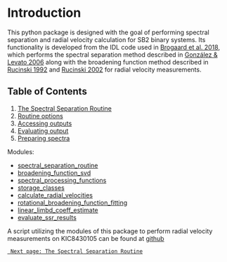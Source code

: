 # Introduction

This python package is designed with the goal of performing spectral separation and radial velocity calculation for SB2 binary systems. Its functionality is developed from the IDL code used in [Brogaard et al. 2018](https://academic.oup.com/mnras/article/476/3/3729/4833696), which performs the spectral separation method described in [González & Levato 2006](https://www.aanda.org/articles/aa/abs/2006/10/aa3177-05/aa3177-05.html) along with the broadening function method described in [Rucinski 1992](http://astro.utoronto.ca/~rucinski/manscr/CFHT92.pdf) and [Rucinski 2002](http://astro.utoronto.ca/~rucinski/manscr/bin_pub7.pdf) for radial velocity measurements.

## Table of Contents
1. [The Spectral Separation Routine](quickstart)
2. [Routine options](routine_options)
3. [Accessing outputs](results)
4. [Evaluating output](evaluate)
5. [Preparing spectra](preparation)

Modules:

- [spectral_separation_routine](ssr)
- [broadening_function_svd](bfsvd)
- [spectral_processing_functions](spf)
- [storage_classes](storage_classes)
- [calculate_radial_velocities](calcRV)
- [rotational_broadening_function_fitting](rotbf)
- [linear_limbd_coeff_estimate](limbd)
- [evaluate_ssr_results](evaluate)


A script utilizing the modules of this package to perform radial velocity measurements on KIC8430105 can be found at [github](https://github.com/jsinkbaek/sb2sep/blob/main/test/kic8430105/RV_from_spectra_kic8430105.py)


[``` Next page: The Spectral Separation Routine```](quickstart)

